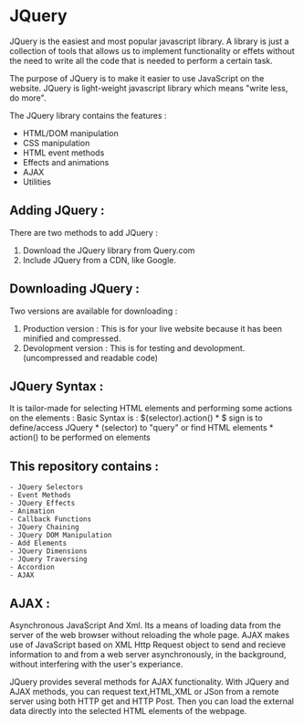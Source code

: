 # JQuery

JQuery is the easiest and most popular javascript library. A library is just a collection of tools that allows us to implement functionality or effets without the need to write all the code that is needed to perform a certain task.

The purpose of JQuery is to make it easier to use JavaScript on the website. JQuery is light-weight javascript library which means "write less, do more".

The JQuery library contains the features :
- HTML/DOM manipulation
- CSS manipulation
- HTML event methods
- Effects and animations
- AJAX
- Utilities

## Adding JQuery :

There are two methods to add JQuery :
1) Download the JQuery library from Query.com
2) Include JQuery from a CDN, like Google.

## Downloading JQuery :

Two versions are available for downloading :
1) Production version : This is for your live website because it has been minified and compressed.
2) Devolopment version : This is for testing and devolopment. (uncompressed and readable code)

## JQuery Syntax :

It is tailor-made for selecting HTML elements and performing some actions on the elements : 
Basic Syntax is : $(selector).action()
    * $ sign is to define/access JQuery
    * (selector) to "query" or find HTML elements
    * action() to be performed on elements 
    
    
## This repository contains :
```
- JQuery Selectors 
- Event Methods
- JQuery Effects
- Animation
- Callback Functions
- JQuery Chaining
- JQuery DOM Manipulation
- Add Elements
- JQuery Dimensions
- JQuery Traversing
- Accordion
- AJAX
```

## AJAX : 

Asynchronous JavaScript And Xml.
Its a means of loading data from the server of the web browser without reloading the whole page. AJAX makes use of JavaScript based on XML Http Request object to send and recieve information to and from a web server asynchronously, in the background, without interfering with the user's experiance.

JQuery provides several methods for AJAX functionality. 
With JQuery and AJAX methods, you can request text,HTML,XML or JSon from a remote server using both HTTP get and HTTP Post. Then you can load the external data directly into the selected HTML elements of the webpage.
